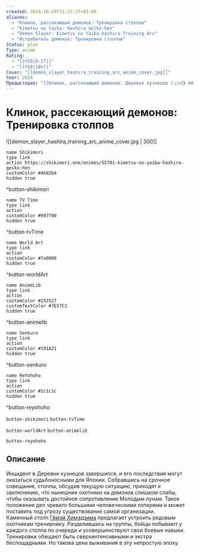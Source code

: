 ```yaml
---
created: 2024-10-29T21:22:37+03:00
aliases:
  - "Клинок, рассекающий демонов: Тренировка столпов"
  - "Kimetsu no Yaiba: Hashira Geiko-hen"
  - "Demon Slayer: Kimetsu no Yaiba Hashira Training Arc"
  - "Истребитель демонов: Тренировка столпов"
Status: plan
Type: anime
Rating:
  - "[[®️16|R-17]]"
  - "[[®️18|18+]]"
Cover: "[[demon_slayer_hashira_training_arc_anime_cover.jpg]]"
Year: 2024
Предыстория: "[[Клинок, рассекающий демонов. Деревня кузнецов (🇯🇵📺 448)]]"
---
```


# Клинок, рассекающий демонов: Тренировка столпов

![[demon_slayer_hashira_training_arc_anime_cover.jpg | 300]]

```button
name Shikimori
type link
action https://shikimori.one/animes/55701-kimetsu-no-yaiba-hashira-geiko-hen
customColor #4682b4
hidden true
```
^button-shikimori

```button
name TV Time
type link
action 
customColor #997f00
hidden true
```
^button-tvTime

```button
name World Art
type link
action 
customColor #7a0000
hidden true
```
^button-worldArt

```button
name AnimeLib
type link
action 
customColor #252527
customTextColor #7E57C2
hidden true
```
^button-animelib

```button
name Senkuro
type link
action 
customColor #191A21
hidden true
```
^button-senkuro

```button
name ReYohoho
type link
action 
customColor #1c1c1c
hidden true
```
^button-reyohoho



`button-shikimori` `button-tvTime`

`button-worldArt` `button-animelib`

`button-reyohoho`

## Описание

Инцидент в Деревне кузнецов завершился, и его последствия могут оказаться судьбоносными для Японии. Собравшись на срочное совещание, столпы, обсудив текущую ситуацию, приходят к заключению, что нынешние охотники на демонов слишком слабы, чтобы оказывать достойное сопротивление Молодым лунам. Такое положение дел чревато большими человеческими потерями и может поставить под угрозу существование самой организации.   
Каменный столп [Гёмэй Химэдзима](https://shikimori.one/characters/151146-gyoumei-himejima) предлагает устроить рядовым охотникам тренировку. Разделившись на группы, бойцы побывают у каждого столпа по очереди и усовершенствуют свои боевые навыки. Тренировки обещают быть сверхинтенсивными и экстра беспощадными. Но такова цена выживания в эту непростую эпоху.
